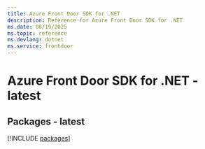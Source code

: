 ```yaml
---
title: Azure Front Door SDK for .NET
description: Reference for Azure Front Door SDK for .NET
ms.date: 08/19/2025
ms.topic: reference
ms.devlang: dotnet
ms.service: frontdoor
---
```

# Azure Front Door SDK for .NET - latest
## Packages - latest
[!INCLUDE [packages](front-door-index.md)]